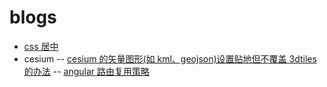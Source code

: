 # blogs

- [css 居中](https://github.com/xiaxiaxsyqm/summer.github.io/blob/master/_posts/2017-11-01-css%E5%B1%85%E4%B8%AD%EF%BC%88%E5%AE%8C%E6%95%B4%E6%8C%87%E5%8D%97%EF%BC%89.md)
- cesium
  -- [cesium 的矢量图形(如 kml、geojson)设置贴地但不覆盖 3dtiles 的办法](<https://github.com/xiaxiaxsyqm/summer.github.io/blob/master/_posts/cesium的矢量图形(如kml、geojson)设置贴地但不覆盖3dtiles的办法.md>)
  -- [angular 路由复用策略](https://github.com/xiaxiaxsyqm/summer.github.io/blob/master/_posts/angular路由复用策略.md)

